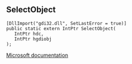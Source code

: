 ## SelectObject

```
[DllImport("gdi32.dll", SetLastError = true)]
public static extern IntPtr SelectObject(
   IntPtr hdc,
   IntPtr hgdiobj
);
```

[Microsoft documentation](https://docs.microsoft.com/en-us/windows/win32/api/wingdi/nf-wingdi-selectobject)
